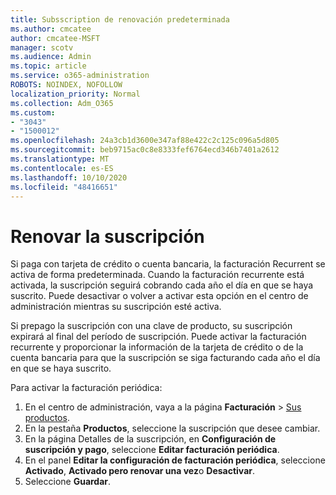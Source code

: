 ```yaml
---
title: Subsscription de renovación predeterminada
ms.author: cmcatee
author: cmcatee-MSFT
manager: scotv
ms.audience: Admin
ms.topic: article
ms.service: o365-administration
ROBOTS: NOINDEX, NOFOLLOW
localization_priority: Normal
ms.collection: Adm_O365
ms.custom:
- "3043"
- "1500012"
ms.openlocfilehash: 24a3cb1d3600e347af88e422c2c125c096a5d805
ms.sourcegitcommit: beb9715ac0c8e8333fef6764ecd346b7401a2612
ms.translationtype: MT
ms.contentlocale: es-ES
ms.lasthandoff: 10/10/2020
ms.locfileid: "48416651"
---
```

# <a name="renewing-your-subscription"></a>Renovar la suscripción

Si paga con tarjeta de crédito o cuenta bancaria, la facturación Recurrent se activa de forma predeterminada. Cuando la facturación recurrente está activada, la suscripción seguirá cobrando cada año el día en que se haya suscrito. Puede desactivar o volver a activar esta opción en el centro de administración mientras su suscripción esté activa.

Si prepago la suscripción con una clave de producto, su suscripción expirará al final del período de suscripción. Puede activar la facturación recurrente y proporcionar la información de la tarjeta de crédito o de la cuenta bancaria para que la suscripción se siga facturando cada año el día en que se haya suscrito.

Para activar la facturación periódica:

1. En el centro de administración, vaya a la página **Facturación** > [Sus productos](https://go.microsoft.com/fwlink/p/?linkid=842054).
2. En la pestaña **Productos**, seleccione la suscripción que desee cambiar.
3. En la página Detalles de la suscripción, en **Configuración de suscripción y pago**, seleccione **Editar facturación periódica**.
4. En el panel **Editar la configuración de facturación periódica**, seleccione **Activado**, **Activado pero renovar una vez**o **Desactivar**.
5. Seleccione **Guardar**. 